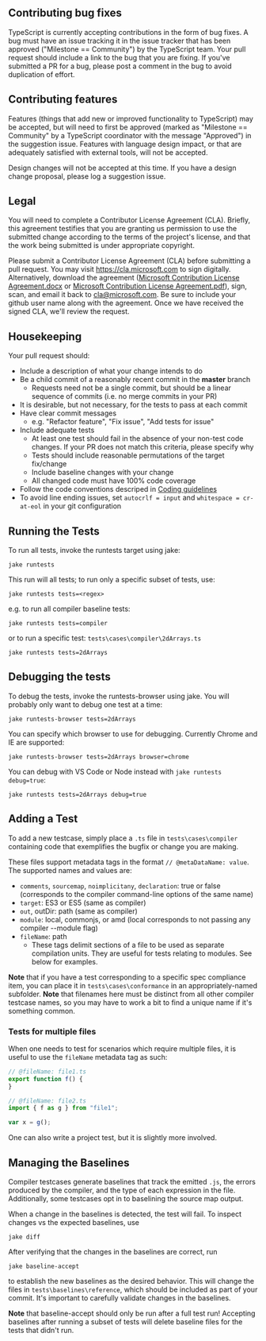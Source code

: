 ## Contributing bug fixes
TypeScript is currently accepting contributions in the form of bug fixes. A bug must have an issue tracking it in the issue tracker that has been approved ("Milestone == Community") by the TypeScript team. Your pull request should include a link to the bug that you are fixing. If you've submitted a PR for a bug, please post a comment in the bug to avoid duplication of effort.

## Contributing features
Features (things that add new or improved functionality to TypeScript) may be accepted, but will need to first be approved (marked as "Milestone == Community" by a TypeScript coordinator with the message "Approved") in the suggestion issue. Features with language design impact, or that are adequately satisfied with external tools, will not be accepted.

Design changes will not be accepted at this time. If you have a design change proposal, please log a suggestion issue.

## Legal
You will need to complete a Contributor License Agreement (CLA). Briefly, this agreement testifies that you are granting us permission to use the submitted change according to the terms of the project's license, and that the work being submitted is under appropriate copyright.

Please submit a Contributor License Agreement (CLA) before submitting a pull request. You may visit https://cla.microsoft.com to sign digitally. Alternatively, download the agreement ([Microsoft Contribution License Agreement.docx](https://www.codeplex.com/Download?ProjectName=typescript&DownloadId=822190) or [Microsoft Contribution License Agreement.pdf](https://www.codeplex.com/Download?ProjectName=typescript&DownloadId=921298)), sign, scan, and email it back to <cla@microsoft.com>. Be sure to include your github user name along with the agreement. Once we have received the signed CLA, we'll review the request. 

## Housekeeping
Your pull request should: 

* Include a description of what your change intends to do
* Be a child commit of a reasonably recent commit in the **master** branch 
    * Requests need not be a single commit, but should be a linear sequence of commits (i.e. no merge commits in your PR)
* It is desirable, but not necessary, for the tests to pass at each commit
* Have clear commit messages 
    * e.g. "Refactor feature", "Fix issue", "Add tests for issue"
* Include adequate tests 
    * At least one test should fail in the absence of your non-test code changes. If your PR does not match this criteria, please specify why
    * Tests should include reasonable permutations of the target fix/change
    * Include baseline changes with your change
    * All changed code must have 100% code coverage
* Follow the code conventions descriped in [Coding guidelines](https://github.com/Microsoft/TypeScript/wiki/Coding-guidelines)
* To avoid line ending issues, set `autocrlf = input` and `whitespace = cr-at-eol` in your git configuration

## Running the Tests
To run all tests, invoke the runtests target using jake:

```Shell
jake runtests
```

This run will all tests; to run only a specific subset of tests, use:

```Shell
jake runtests tests=<regex>
```

e.g. to run all compiler baseline tests:

```Shell
jake runtests tests=compiler
```

or to run a specific test: `tests\cases\compiler\2dArrays.ts` 

```Shell
jake runtests tests=2dArrays
```

## Debugging the tests

To debug the tests, invoke the runtests-browser using jake.
You will probably only want to debug one test at a time:

```Shell
jake runtests-browser tests=2dArrays
```

You can specify which browser to use for debugging. Currently Chrome and IE are supported:

```Shell
jake runtests-browser tests=2dArrays browser=chrome
```

You can debug with VS Code or Node instead with `jake runtests debug=true`:

```Shell
jake runtests tests=2dArrays debug=true
```

## Adding a Test
To add a new testcase, simply place a `.ts` file in `tests\cases\compiler` containing code that exemplifies the bugfix or change you are making.

These files support metadata tags in the format  `// @metaDataName: value`. The supported names and values are:

* `comments`, `sourcemap`, `noimplicitany`, `declaration`: true or false (corresponds to the compiler command-line options of the same name)
* `target`: ES3 or ES5 (same as compiler)
* `out`, outDir: path (same as compiler)
* `module`: local, commonjs, or amd (local corresponds to not passing any compiler --module flag)
* `fileName`: path
  * These tags delimit sections of a file to be used as separate compilation units. They are useful for tests relating to modules. See below for examples.

**Note** that if you have a test corresponding to a specific spec compliance item, you can place it in `tests\cases\conformance` in an appropriately-named subfolder. 
**Note** that filenames here must be distinct from all other compiler testcase names, so you may have to work a bit to find a unique name if it's something common.

### Tests for multiple files

When one needs to test for scenarios which require multiple files, it is useful to use the `fileName` metadata tag as such:

```TypeScript
// @fileName: file1.ts
export function f() {
}

// @fileName: file2.ts
import { f as g } from "file1";

var x = g();
```

One can also write a project test, but it is slightly more involved.

## Managing the Baselines
Compiler testcases generate baselines that track the emitted `.js`, the errors produced by the compiler, and the type of each expression in the file. Additionally, some testcases opt in to baselining the source map output.

When a change in the baselines is detected, the test will fail. To inspect changes vs the expected baselines, use

```Shell
jake diff
```

After verifying that the changes in the baselines are correct, run

```Shell
jake baseline-accept
```

to establish the new baselines as the desired behavior. This will change the files in `tests\baselines\reference`, which should be included as part of your commit. It's important to carefully validate changes in the baselines.

**Note** that baseline-accept should only be run after a full test run! Accepting baselines after running a subset of tests will delete baseline files for the tests that didn't run.
